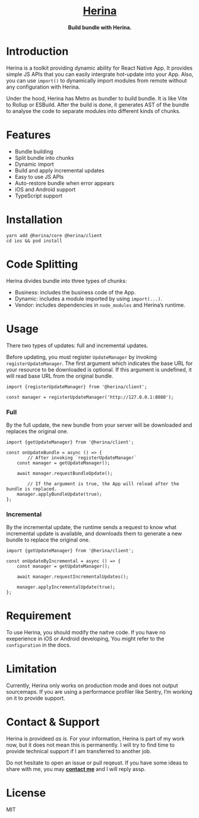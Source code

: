 <h1 align="center">
  <a href="https://herina.hector.im/">
    Herina
  </a>
</h1>

<p align="center">
  <strong>Build bundle with Herina.</strong>
</p>

# Introduction

Herina is a toolkit providing dynamic ability for React Native App. It provides simple JS APIs that you can easily intergrate hot-update into your App. Also, you can use `import()` to dynamically import modules from remote without any configuration with Herina.

Under the hood, Herina has Metro as bundler to build bundle. It is like Vite to Rollup or ESBuild. After the build is done, it generates AST of the bundle to analyse the code to separate modules into different kinds of chunks.

# Features

- Bundle building
- Split bundle into chunks
- Dynamic import
- Build and apply incremental updates
- Easy to use JS APIs
- Auto-restore bundle when error appears
- iOS and Android support
- TypeScript support

# Installation

```tsx
yarn add @herina/core @herina/client
cd ios && pod install
```

# Code Splitting

Herina divides bundle into three types of chunks:

- Business: includes the business code of the App.
- Dynamic: includes a module imported by using `import(...)`.
- Vendor: includes dependencies in `node_modules` and Herina’s runtime.

# Usage

There two types of updates: full and incremental updates.

Before updating, you must register `UpdateManager` by invoking `registerUpdateManager`. The first argument which indicates the base URL for your resource to be downloaded is optional. If this argument is undefined, it will read base URL from the original bundle.

```tsx
import {registerUpdateManager} from '@herina/client';

const manager = registerUpdateManager('http://127.0.0.1:8080');
```

### Full

By the full update, the new bundle from your server will be downloaded and replaces the original one.

```tsx
import {getUpdateManager} from '@herina/client';

const onUpdateBundle = async () => {
		// After invoking `registerUpdateManager`
    const manager = getUpdateManager();

    await manager.requestBundleUpdate();

		// If the argument is true, the App will reload after the bundle is replaced.
    manager.applyBundleUpdate(true);
};
```

### Incremental

By the incremental update, the runtime sends a request to know what incremental update is available, and downloads them to generate a new bundle to replace the original one.

```tsx
import {getUpdateManager} from '@herina/client';

const onUpdateByIncremental = async () => {
    const manager = getUpdateManager();

    await manager.requestIncrementalUpdates();

    manager.applyIncrementalUpdate(true);
};
```

# Requirement

To use Herina, you should modify the naitve code. If you have no exeperience in iOS or Android developing, You might refer to the `configuration` in the docs.

# Limitation

Currently, Herina only works on production mode and does not output sourcemaps. If you are using a performance profiler like Sentry, I’m working on it to provide support.

# Contact & Support

Herina is provideed *as is.* For your information, Herina is part of my work now, but it does not mean this is permanently. I will try to find time to provide technical support if I am transferred to another job.

Do not hesitate to open an issue or pull reqeust. If you have some ideas to share with me, you may [**contact me**](mailto:i@hector.im) and I will reply assp.

# License

MIT